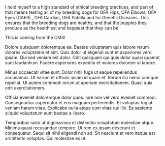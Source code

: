 I hold myself to a high standard of ethical breeding practices, and part of that means testing all of my breeding dogs for OFA Hips, OFA Elbows, OFA Eyes (CAER) , OFA Cardiac, OFA Patella and for Genetic Diseases. This ensures that the breeding dogs are healthy, and that the puppies they produce as the healthiest and happiest that they can be.

This is coming from the CMS!

Dolore quisquam doloremque ea. Beatae voluptatem quis labore rerum dolores voluptatem et sint. Quis dolor ut eligendi sunt et asperiores vero ipsam. Qui sed veniam est dolor. Odit quisquam qui quis dolor quasi quaerat sunt laudantium. Facere asperiores expedita et maiores dolorem ut labore.

Minus occaecati vitae sunt. Dolor nihil fuga ut eaque repellendus accusamus. Ut earum et officiis ipsam id quam et. Rerum illo nemo cumque repellat. Ut autem commodi rerum ut aperiam exercitationem. Quasi quia odit exercitationem.

Officia eveniet doloremque dolor quos. Iure non vel vero eveniet commodi. Consequuntur aspernatur et eos magnam perferendis. Et voluptas fugiat veniam harum vitae. Explicabo nulla atque cum vitae qui illo. Ea sapiente aliquid voluptatum eum beatae a libero.

Temporibus iusto ut dignissimos et distinctio voluptatum molestiae atque. Minima quasi recusandae tempore. Ut rem ex ipsam deserunt et consequatur. Sequi sit nihil eligendi non ad. Sit nesciunt et vero itaque est architecto voluptas. Qui molestiae ex ut.